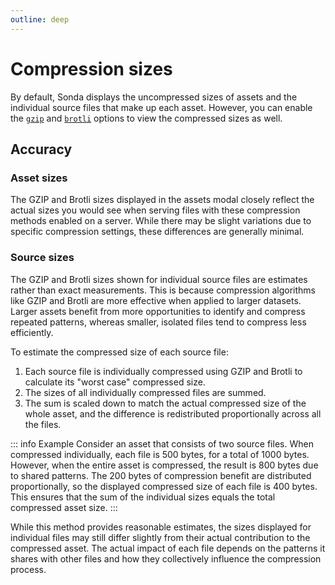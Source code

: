 ```yaml
---
outline: deep
---
```


# Compression sizes

By default, Sonda displays the uncompressed sizes of assets and the individual source files that make up each asset. However, you can enable the [`gzip`](/configuration#gzip) and [`brotli`](/configuration#brotli) options to view the compressed sizes as well.

## Accuracy

### Asset sizes

<CustomImage
  src="/sizes-asset.jpg"
  alt="Table containing sizes of an asset before and after compression and estimated download times"
  caption="Modal showing asset data also contains the estimated download times using slow 3G"
/>

The GZIP and Brotli sizes displayed in the assets modal closely reflect the actual sizes you would see when serving files with these compression methods enabled on a server. While there may be slight variations due to specific compression settings, these differences are generally minimal.

### Source sizes

<CustomImage
  src="/sizes-source.jpg"
  alt="Table containing sizes of an individual source before and after compression"
/>

The GZIP and Brotli sizes shown for individual source files are estimates rather than exact measurements. This is because compression algorithms like GZIP and Brotli are more effective when applied to larger datasets. Larger assets benefit from more opportunities to identify and compress repeated patterns, whereas smaller, isolated files tend to compress less efficiently.

To estimate the compressed size of each source file:

1. Each source file is individually compressed using GZIP and Brotli to calculate its "worst case" compressed size.
2. The sizes of all individually compressed files are summed.
3. The sum is scaled down to match the actual compressed size of the whole asset, and the difference is redistributed proportionally across all the files.

::: info Example
Consider an asset that consists of two source files. When compressed individually, each file is 500 bytes, for a total of 1000 bytes. However, when the entire asset is compressed, the result is 800 bytes due to shared patterns. The 200 bytes of compression benefit are distributed proportionally, so the displayed compressed size of each file is 400 bytes. This ensures that the sum of the individual sizes equals the total compressed asset size.
:::

While this method provides reasonable estimates, the sizes displayed for individual files may still differ slightly from their actual contribution to the compressed asset. The actual impact of each file depends on the patterns it shares with other files and how they collectively influence the compression process.
